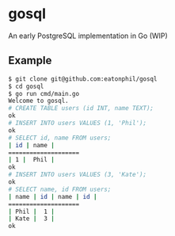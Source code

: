 # gosql

An early PostgreSQL implementation in Go (WIP)

## Example

```bash
$ git clone git@github.com:eatonphil/gosql
$ cd gosql
$ go run cmd/main.go
Welcome to gosql.
# CREATE TABLE users (id INT, name TEXT);
ok
# INSERT INTO users VALUES (1, 'Phil');
ok
# SELECT id, name FROM users;
| id | name |
====================
| 1 |  Phil |
ok
# INSERT INTO users VALUES (3, 'Kate');
ok
# SELECT name, id FROM users;
| name | id | name | id |
====================
| Phil |  1 |
| Kate |  3 |
ok
```
